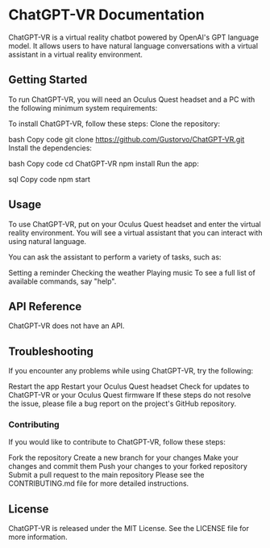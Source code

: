 # ChatGPT-VR Documentation
ChatGPT-VR is a virtual reality chatbot powered by OpenAI's GPT language model. It allows users to have natural language conversations with a virtual assistant in a virtual reality environment.

## Getting Started
To run ChatGPT-VR, you will need an Oculus Quest headset and a PC with the following minimum system requirements:

To install ChatGPT-VR, follow these steps:
Clone the repository:

bash
Copy code
git clone https://github.com/Gustorvo/ChatGPT-VR.git
Install the dependencies:

bash
Copy code
cd ChatGPT-VR
npm install
Run the app:

sql
Copy code
npm start
## Usage
To use ChatGPT-VR, put on your Oculus Quest headset and enter the virtual reality environment. You will see a virtual assistant that you can interact with using natural language.

You can ask the assistant to perform a variety of tasks, such as:

Setting a reminder
Checking the weather
Playing music
To see a full list of available commands, say "help".

## API Reference
ChatGPT-VR does not have an API.

## Troubleshooting
If you encounter any problems while using ChatGPT-VR, try the following:

Restart the app
Restart your Oculus Quest headset
Check for updates to ChatGPT-VR or your Oculus Quest firmware
If these steps do not resolve the issue, please file a bug report on the project's GitHub repository.

### Contributing
If you would like to contribute to ChatGPT-VR, follow these steps:

Fork the repository
Create a new branch for your changes
Make your changes and commit them
Push your changes to your forked repository
Submit a pull request to the main repository
Please see the CONTRIBUTING.md file for more detailed instructions.

## License
ChatGPT-VR is released under the MIT License. See the LICENSE file for more information.
